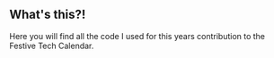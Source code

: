 ## What's this?!
Here you will find all the code I used for this years contribution to the Festive Tech Calendar.
